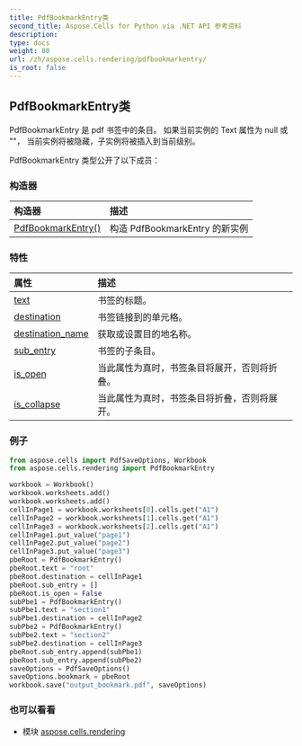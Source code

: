 ```yaml
---
title: PdfBookmarkEntry类
second_title: Aspose.Cells for Python via .NET API 参考资料
description:
type: docs
weight: 80
url: /zh/aspose.cells.rendering/pdfbookmarkentry/
is_root: false
---
```

## PdfBookmarkEntry类
PdfBookmarkEntry 是 pdf 书签中的条目。
如果当前实例的 Text 属性为 null 或 ""，
当前实例将被隐藏，子实例将被插入到当前级别。



PdfBookmarkEntry 类型公开了以下成员：

### 构造器
|构造器|描述|
| :- | :- |
| [PdfBookmarkEntry()](/cells/python-net/zh/aspose.cells.rendering/pdfbookmarkentry/__init__/#) |构造 PdfBookmarkEntry 的新实例|


### 特性
|属性|描述|
| :- | :- |
| [text](/cells/python-net/zh/aspose.cells.rendering/pdfbookmarkentry/text) |书签的标题。|
| [destination](/cells/python-net/zh/aspose.cells.rendering/pdfbookmarkentry/destination) |书签链接到的单元格。|
| [destination_name](/cells/python-net/zh/aspose.cells.rendering/pdfbookmarkentry/destination_name) |获取或设置目的地名称。|
| [sub_entry](/cells/python-net/zh/aspose.cells.rendering/pdfbookmarkentry/sub_entry) |书签的子条目。|
| [is_open](/cells/python-net/zh/aspose.cells.rendering/pdfbookmarkentry/is_open) |当此属性为真时，书签条目将展开，否则将折叠。|
| [is_collapse](/cells/python-net/zh/aspose.cells.rendering/pdfbookmarkentry/is_collapse) |当此属性为真时，书签条目将折叠，否则将展开。|



### 例子

```python
from aspose.cells import PdfSaveOptions, Workbook
from aspose.cells.rendering import PdfBookmarkEntry

workbook = Workbook()
workbook.worksheets.add()
workbook.worksheets.add()
cellInPage1 = workbook.worksheets[0].cells.get("A1")
cellInPage2 = workbook.worksheets[1].cells.get("A1")
cellInPage3 = workbook.worksheets[2].cells.get("A1")
cellInPage1.put_value("page1")
cellInPage2.put_value("page2")
cellInPage3.put_value("page3")
pbeRoot = PdfBookmarkEntry()
pbeRoot.text = "root"
pbeRoot.destination = cellInPage1
pbeRoot.sub_entry = []
pbeRoot.is_open = False
subPbe1 = PdfBookmarkEntry()
subPbe1.text = "section1"
subPbe1.destination = cellInPage2
subPbe2 = PdfBookmarkEntry()
subPbe2.text = "section2"
subPbe2.destination = cellInPage3
pbeRoot.sub_entry.append(subPbe1)
pbeRoot.sub_entry.append(subPbe2)
saveOptions = PdfSaveOptions()
saveOptions.bookmark = pbeRoot
workbook.save("output_bookmark.pdf", saveOptions)

```

### 也可以看看
* 模块 [aspose.cells.rendering](..)
